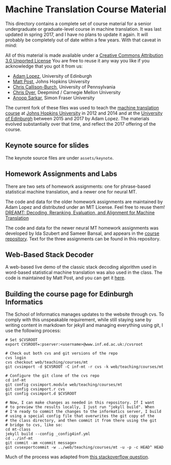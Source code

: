 Machine Translation Course Material
===================================

This directory contains a complete set of course material for a senior 
undergraduate or graduate-level course in machine translation. It was last
updated in spring 2017, and I have no plans to update it again. It will 
probably be completely out of date within a few years. With that caveat
in mind:

All of this material is made available under a 
[Creative Commons Attribution 3.0 Unported License](http://creativecommons.org/licenses/by/3.0/)
You are free to reuse it any way you like if you acknowledge that you got it from us: 
* [Adam Lopez](http://homepages.inf.ed.ac.uk/alopez), University of Edinburgh
* [Matt Post](http://www.cs.jhu.edu/~post), Johns Hopkins University
* [Chris Callison-Burch](http://www.cis.upenn.edu/~ccb), University of Pennsylvania
* [Chris Dyer](http://www.cs.cmu.edu/~cdyer), Deepmind / Carnegie Mellon University 
* [Anoop Sarkar](http://www.cs.sfu.ca/~anoop/), Simon Fraser University

The current fork of these files was used to teach the 
[machine translation course](https://alopez.github.io/mt-class/)
at [Johns Hopkins University](http://www.jhu.edu) in 2012 and 2014 and
at the [University of Edinburgh](http://www.ed.ac.uk/home) between 2015 and
2017 by Adam Lopez. The materials evolved substantially over that time, and
reflect the 2017 offering of the course.

Keynote source for slides
-------------------------

The keynote source files are under `assets/keynote`.

Homework Assignments and Labs
-----------------------------

There are two sets of homework assignments: one for phrase-based statistical
machine translation, and a newer one for neural MT. 

The code and data for the older homework assignments are maintained by Adam 
Lopez and distributed under an MIT License. Feel free to reuse them! 
[DREAMT: Decoding, Reranking, Evaluation, and Alignment for Machine Translation
](https://github.com/alopez/dreamt)

The code and data for the newer neural MT homework assignments was developed
by Ida Szubert and Sameer Bansal, and appears in the 
[course repository](https://github.com/INFR11133). Text for the three 
assignments can be found in this repository.

Web-Based Stack Decoder
-----------------------

A web-based live demo of the classic stack decoding algorithm used in word-based
statistical machine translation was also used in the class. The code is maintained
by Matt Post, and you can get it [here](https://github.com/mjpost/word-decoder/).

Building the course page for Edinburgh Informatics
--------------------------------------------------

The School of Informatics manages updates to the website through cvs. To 
comply with this unspeakable requirement, while still staying sane by 
writing content in markdown for jekyll and managing everything using git, I 
use the following process:

    # Set $CVSROOT
    export CVSROOT=:pserver:<username>@www.inf.ed.ac.uk:/cvsroot

    # Check out both cvs and git versions of the repo
    cvs login
    cvs checkout web/teaching/courses/mt
    git cvsimport -d $CVSROOT -C inf-mt -r cvs -k web/teaching/courses/mt

    # Configure the git clone of the cvs repo
    cd inf-mt
    git config cvsimport.module web/teaching/courses/mt
    git config cvsimport.r cvs
    git config cvsimport.d $CVSROOT
    
    # Now, I can make changes as needed in this repository. If I want
    # to preview the results locally, I just run "jekyll build". When
    # I'm ready to commit the changes to the informatics server, I build
    # using a special config file that overwrites the git copy of the
    # the class directory, and then commit it from there using the git
    # bridge to cvs, like so:
    cd mt-class
    jekyll build --config _config4inf.yml
    cd ../inf-mt
    git commit -am <commit message>
    git cvsexportcommit -w ../web/teaching/courses/mt -u -p -c HEAD^ HEAD

Much of the process was adapted from [this stackoverflow question](http://stackoverflow.com/questions/584522/how-to-export-revision-history-from-mercurial-or-git-to-cvs/#586225).

